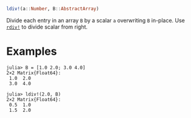 ```julia
ldiv!(a::Number, B::AbstractArray)
```

Divide each entry in an array `B` by a scalar `a` overwriting `B` in-place.  Use [`rdiv!`](@ref) to divide scalar from right.

# Examples

```jldoctest
julia> B = [1.0 2.0; 3.0 4.0]
2×2 Matrix{Float64}:
 1.0  2.0
 3.0  4.0

julia> ldiv!(2.0, B)
2×2 Matrix{Float64}:
 0.5  1.0
 1.5  2.0
```
